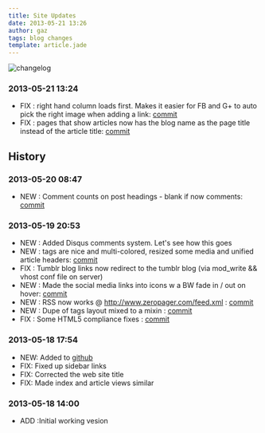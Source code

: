 ```yaml
---
title: Site Updates
date: 2013-05-21 13:26
author: gaz
tags: blog changes 
template: article.jade
---
```


![changelog](/images/changelog.jpg) 

### 2013-05-21 13:24
* FIX : right hand column loads first. Makes it easier for FB and G+ to auto pick the right image when adding a link: [commit](https://github.com/gazliddon/personalblog/commit/80044772a1553351e0ef92e9458c6f669279e5da)  
* FIX : pages that show articles now has the blog name as the page title instead of the article title: [commit](https://github.com/gazliddon/personalblog/commit/7bf34b4d4665c1ecc2ffe356c9ed7ffbcee79216) 

## History

### 2013-05-20 08:47
* NEW : Comment counts on post headings - blank if now comments: [commit](https://github.com/gazliddon/personalblog/commit/75dd50da9f3d75e697fd6d9943568b6d68415e33URL ) 

### 2013-05-19 20:53
* NEW : Added Disqus comments system. Let's see how this goes
* NEW : tags are nice and multi-colored, resized some media and unified article headers: [commit](URL )
* FIX : Tumblr blog links now redirect to the tumblr blog (via mod_write && vhost conf file on server)
* NEW : Made the social media links into icons w a BW fade in / out on hover: [commit](https://github.com/gazliddon/personalblog/commit/9671caa3eb1d15428e0648a818654e35cbcda35a )
* NEW : RSS now works @ http://www.zeropager.com/feed.xml : [commit](https://github.com/gazliddon/personalblog/commit/ef80736148a81baaf7d7b21998eb6db0d9d4976b )
* NEW : Dupe of tags layout mixed to a mixin :  [commit](https://github.com/gazliddon/personalblog/commit/026aa3b34b3181e650d3956433517c5f64c58f8a )
* FIX : Some HTML5 compliance fixes :  [commit](https://github.com/gazliddon/personalblog/commit/ba08306f230b6a614531557dcf8a027c22569acb ) 

### 2013-05-18 17:54
* NEW: Added to [github](https://github.com/gazliddon/personalblog)
* FIX: Fixed up sidebar links
* FIX: Corrected the web site title
* FIX: Made index and article views similar 

### 2013-05-18 14:00
* ADD :Initial working vesion
